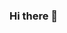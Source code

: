 ### Hi there 👋

<!--
**Randasabag/Randasabag** is a ✨ _special_ ✨ repository because its `README.md` (this file) appears on your GitHub profile.

Here are some ideas to get you started:

- 🔭 I’m currently looking for a job as a Data Analyst
- 🌱 I’m currently learning ...
- 👯 I’m looking to collaborate on ...
- 🤔 I’m looking for help with ...
- 💬 Ask me about SQL, Python, Tableau, Knime, Excel
- 📫 How to reach me: alsabbaghranda@gmail.com

![linkedin](https://user-images.githubusercontent.com/72505892/206494075-93a228cd-7a13-4fad-942a-d7d0217ec34d.svg)

-->
